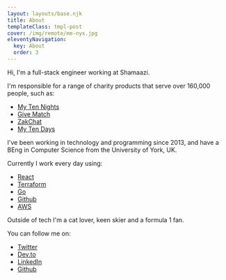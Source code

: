 ```yaml
---
layout: layouts/base.njk
title: About
templateClass: tmpl-post
cover: /img/remote/me-nyx.jpg
eleventyNavigation:
  key: About
  order: 3
---
```


Hi, I'm a full-stack engineer working at Shamaazi.

I'm responsible for a range of charity products that serve over 160,000 people, such as:
- [My Ten Nights](https://mytennights.com)
- [Give Match](https://givematch.com)
- [ZakChat](https://zakchat.com)
- [My Ten Days](https://mytendays.com)

I've been working in technology and programming since 2013, and have a
BEng in Computer Science from the University of York, UK.

Currently I work every day using:
- [React](https://reactjs.org/)
- [Terraform](https://www.terraform.io/)
- [Go](https://golang.org/)
- [Github](https://github.com/)
- [AWS](https://aws.amazon.com/)

Outside of tech I'm a cat lover, keen skier and a formula 1 fan.

You can follow me on:
- [Twitter](https://twitter.com/dglsparsons)
- [Dev.to](https://dev.to/dglsparsons)
- [LinkedIn](https://www.linkedin.com/in/douglas-parsons-b97025103/)
- [Github](https://github.com/dglsparsons)
